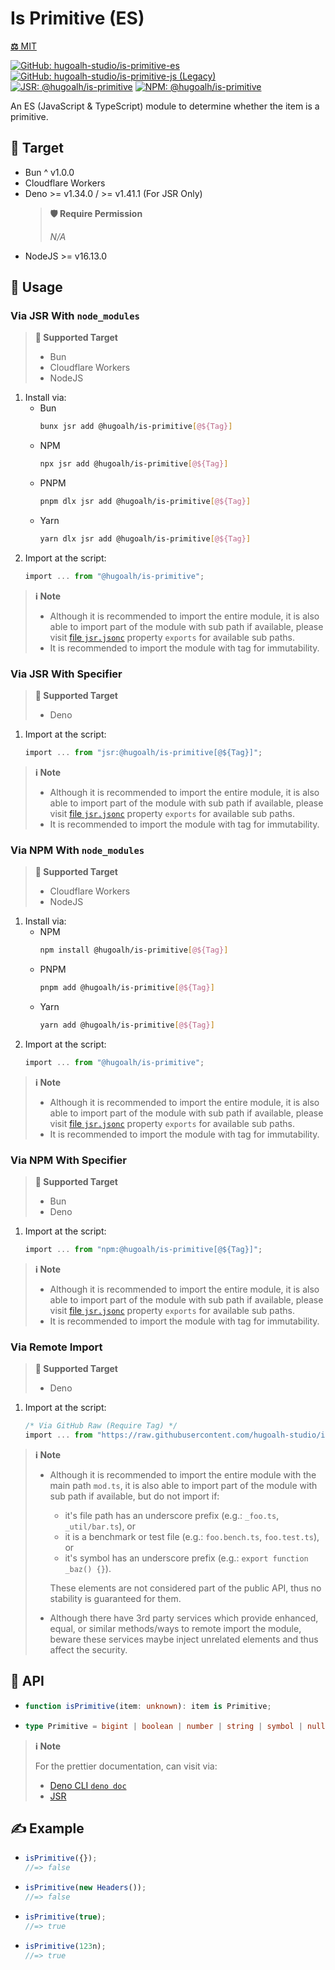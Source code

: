 # Is Primitive (ES)

[**⚖️** MIT](./LICENSE.md)

[![GitHub: hugoalh-studio/is-primitive-es](https://img.shields.io/github/v/release/hugoalh-studio/is-primitive-es?label=hugoalh-studio/is-primitive-es&labelColor=181717&logo=github&logoColor=ffffff&sort=semver&style=flat "GitHub: hugoalh-studio/is-primitive-es")](https://github.com/hugoalh-studio/is-primitive-es)
[![GitHub: hugoalh-studio/is-primitive-js (Legacy)](https://img.shields.io/github/v/release/hugoalh-studio/is-primitive-js?label=hugoalh-studio/is-primitive-js%20%28Legacy%29&labelColor=181717&logo=github&logoColor=ffffff&sort=semver&style=flat "GitHub: hugoalh-studio/is-primitive-js (Legacy)")](https://github.com/hugoalh-studio/is-primitive-js)
[![JSR: @hugoalh/is-primitive](https://img.shields.io/jsr/v/@hugoalh/is-primitive?label=JSR%20@hugoalh/is-primitive&labelColor=F7DF1E&logoColor=000000&style=flat "JSR: @hugoalh/is-primitive")](https://jsr.io/@hugoalh/is-primitive)
[![NPM: @hugoalh/is-primitive](https://img.shields.io/npm/v/@hugoalh/is-primitive?label=@hugoalh/is-primitive&labelColor=CB3837&logo=npm&logoColor=ffffff&style=flat "NPM: @hugoalh/is-primitive")](https://www.npmjs.com/package/@hugoalh/is-primitive)

An ES (JavaScript & TypeScript) module to determine whether the item is a primitive.

## 🎯 Target

- Bun ^ v1.0.0
- Cloudflare Workers
- Deno >= v1.34.0 / >= v1.41.1 (For JSR Only)
  > **🛡️ Require Permission**
  >
  > *N/A*
- NodeJS >= v16.13.0

## 🔰 Usage

### Via JSR With `node_modules`

> **🎯 Supported Target**
>
> - Bun
> - Cloudflare Workers
> - NodeJS

1. Install via:
    - Bun
      ```sh
      bunx jsr add @hugoalh/is-primitive[@${Tag}]
      ```
    - NPM
      ```sh
      npx jsr add @hugoalh/is-primitive[@${Tag}]
      ```
    - PNPM
      ```sh
      pnpm dlx jsr add @hugoalh/is-primitive[@${Tag}]
      ```
    - Yarn
      ```sh
      yarn dlx jsr add @hugoalh/is-primitive[@${Tag}]
      ```
2. Import at the script:
    ```ts
    import ... from "@hugoalh/is-primitive";
    ```

> **ℹ️ Note**
>
> - Although it is recommended to import the entire module, it is also able to import part of the module with sub path if available, please visit [file `jsr.jsonc`](./jsr.jsonc) property `exports` for available sub paths.
> - It is recommended to import the module with tag for immutability.

### Via JSR With Specifier

> **🎯 Supported Target**
>
> - Deno

1. Import at the script:
    ```ts
    import ... from "jsr:@hugoalh/is-primitive[@${Tag}]";
    ```

> **ℹ️ Note**
>
> - Although it is recommended to import the entire module, it is also able to import part of the module with sub path if available, please visit [file `jsr.jsonc`](./jsr.jsonc) property `exports` for available sub paths.
> - It is recommended to import the module with tag for immutability.

### Via NPM With `node_modules`

> **🎯 Supported Target**
>
> - Cloudflare Workers
> - NodeJS

1. Install via:
    - NPM
      ```sh
      npm install @hugoalh/is-primitive[@${Tag}]
      ```
    - PNPM
      ```sh
      pnpm add @hugoalh/is-primitive[@${Tag}]
      ```
    - Yarn
      ```sh
      yarn add @hugoalh/is-primitive[@${Tag}]
      ```
2. Import at the script:
    ```ts
    import ... from "@hugoalh/is-primitive";
    ```

> **ℹ️ Note**
>
> - Although it is recommended to import the entire module, it is also able to import part of the module with sub path if available, please visit [file `jsr.jsonc`](./jsr.jsonc) property `exports` for available sub paths.
> - It is recommended to import the module with tag for immutability.

### Via NPM With Specifier

> **🎯 Supported Target**
>
> - Bun
> - Deno

1. Import at the script:
    ```ts
    import ... from "npm:@hugoalh/is-primitive[@${Tag}]";
    ```

> **ℹ️ Note**
>
> - Although it is recommended to import the entire module, it is also able to import part of the module with sub path if available, please visit [file `jsr.jsonc`](./jsr.jsonc) property `exports` for available sub paths.
> - It is recommended to import the module with tag for immutability.

### Via Remote Import

> **🎯 Supported Target**
>
> - Deno

1. Import at the script:
    ```ts
    /* Via GitHub Raw (Require Tag) */
    import ... from "https://raw.githubusercontent.com/hugoalh-studio/is-primitive-es/${Tag}/mod.ts";
    ```

> **ℹ️ Note**
>
> - Although it is recommended to import the entire module with the main path `mod.ts`, it is also able to import part of the module with sub path if available, but do not import if:
>
>   - it's file path has an underscore prefix (e.g.: `_foo.ts`, `_util/bar.ts`), or
>   - it is a benchmark or test file (e.g.: `foo.bench.ts`, `foo.test.ts`), or
>   - it's symbol has an underscore prefix (e.g.: `export function _baz() {}`).
>
>   These elements are not considered part of the public API, thus no stability is guaranteed for them.
> - Although there have 3rd party services which provide enhanced, equal, or similar methods/ways to remote import the module, beware these services maybe inject unrelated elements and thus affect the security.

## 🧩 API

- ```ts
  function isPrimitive(item: unknown): item is Primitive;
  ```
- ```ts
  type Primitive = bigint | boolean | number | string | symbol | null | undefined;
  ```

> **ℹ️ Note**
>
> For the prettier documentation, can visit via:
>
> - [Deno CLI `deno doc`](https://deno.land/manual/tools/documentation_generator)
> - [JSR](https://jsr.io/@hugoalh/is-primitive)

## ✍️ Example

- ```ts
  isPrimitive({});
  //=> false
  ```
- ```ts
  isPrimitive(new Headers());
  //=> false
  ```
- ```ts
  isPrimitive(true);
  //=> true
  ```
- ```ts
  isPrimitive(123n);
  //=> true
  ```
